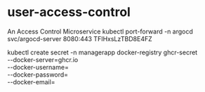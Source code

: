 # user-access-control
An Access Control Microservice
kubectl port-forward -n argocd svc/argocd-server 8080:443
TFIHxsLzTBD8E4FZ


kubectl create secret -n managerapp docker-registry ghcr-secret \
  --docker-server=ghcr.io \
  --docker-username=<username> \
  --docker-password=<token> \
  --docker-email=<email>